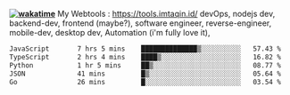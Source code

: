 **[![wakatime](https://wakatime.com/badge/user/87646243-158a-4241-a3cb-668e1fa2dbb8.svg)](https://wakatime.com/@87646243-158a-4241-a3cb-668e1fa2dbb8?style=plastic)**
My Webtools : https://tools.imtaqin.id/
devOps, nodejs dev, backend-dev, frontend (maybe?), software engineer, reverse-engineer, mobile-dev, desktop dev, Automation (i'm fully love it), 

<!--START_SECTION:waka-->

```txt
JavaScript       7 hrs 5 mins    ██████████████▒░░░░░░░░░░   57.43 %
TypeScript       2 hrs 4 mins    ████▒░░░░░░░░░░░░░░░░░░░░   16.82 %
Python           1 hr 5 mins     ██▒░░░░░░░░░░░░░░░░░░░░░░   08.77 %
JSON             41 mins         █▒░░░░░░░░░░░░░░░░░░░░░░░   05.64 %
Go               26 mins         █░░░░░░░░░░░░░░░░░░░░░░░░   03.54 %
```

<!--END_SECTION:waka-->
